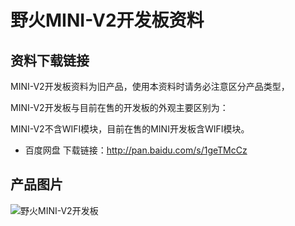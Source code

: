 [](index)

# 野火MINI-V2开发板资料

## 资料下载链接
MINI-V2开发板资料为旧产品，使用本资料时请务必注意区分产品类型，

MINI-V2开发板与目前在售的开发板的外观主要区别为：

MINI-V2不含WIFI模块，目前在售的MINI开发板含WIFI模块。
 
* 百度网盘 下载链接：http://pan.baidu.com/s/1geTMcCz


## 产品图片
![野火MINI-V2开发板](https://raw.githubusercontent.com/wiki/Embdefire/products/images/旧产品/野火MINI-V2开发板.jpg)